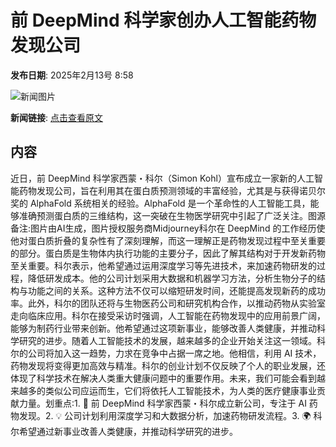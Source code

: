 # ​前 DeepMind 科学家创办人工智能药物发现公司

**发布日期**: 2025年2月13号 8:58

![新闻图片](https://pic.chinaz.com/picmap/202306261708321795_8.jpg)

**新闻链接**: [点击查看原文](https://www.aibase.com/zh/news/15313)

## 内容

近日，前 DeepMind 科学家西蒙・科尔（Simon Kohl）宣布成立一家新的人工智能药物发现公司，旨在利用其在蛋白质预测领域的丰富经验，尤其是与获得诺贝尔奖的 AlphaFold 系统相关的经验。AlphaFold 是一个革命性的人工智能工具，能够准确预测蛋白质的三维结构，这一突破在生物医学研究中引起了广泛关注。图源备注:图片由AI生成，图片授权服务商Midjourney科尔在 DeepMind 的工作经历使他对蛋白质折叠的复杂性有了深刻理解，而这一理解正是药物发现过程中至关重要的部分。蛋白质是生物体内执行功能的主要分子，因此了解其结构对于开发新药物至关重要。科尔表示，他希望通过运用深度学习等先进技术，来加速药物研发的过程，降低研发成本。他的公司计划采用大数据和机器学习方法，分析生物分子的结构与功能之间的关系。这种方法不仅可以缩短研发时间，还能提高发现新药的成功率。此外，科尔的团队还将与生物医药公司和研究机构合作，以推动药物从实验室走向临床应用。科尔在接受采访时强调，人工智能在药物发现中的应用前景广阔，能够为制药行业带来创新。他希望通过这项新事业，能够改善人类健康，并推动科学研究的进步。随着人工智能技术的发展，越来越多的企业开始关注这一领域。科尔的公司将加入这一趋势，力求在竞争中占据一席之地。他相信，利用 AI 技术，药物发现将变得更加高效与精准。科尔的创业计划不仅反映了个人的职业发展，还体现了科学技术在解决人类重大健康问题中的重要作用。未来，我们可能会看到越来越多的类似公司应运而生，它们将依托人工智能技术，为人类的医疗健康事业贡献力量。划重点:1. 🤖 前 DeepMind 科学家西蒙・科尔成立新公司，专注于 AI 药物发现。2. 💡 公司计划利用深度学习和大数据分析，加速药物研发流程。3. 🌍 科尔希望通过新事业改善人类健康，并推动科学研究的进步。

